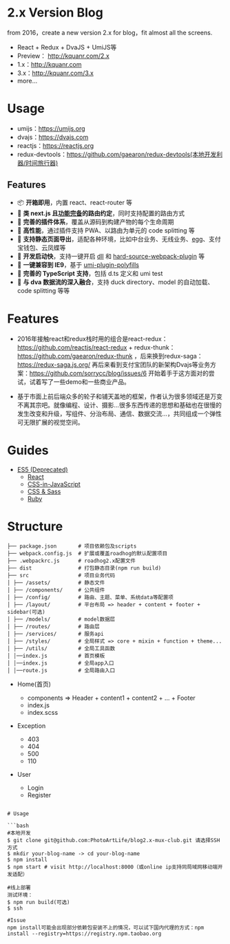 # 2.x Version Blog
from 2016，create a new version 2.x for blog，fit almost all the screens.
- React + Redux + DvaJS + UmiJS等
- Preview： http://kquanr.com/2.x
- 1.x：http://kquanr.com
- 3.x：http://kquanr.com/3.x
- more...

# Usage
* umijs：https://umijs.org
* dvajs：https://dvajs.com
* reactjs：https://reactjs.org
* redux-devtools：https://github.com/gaearon/redux-devtools(本地开发利器/时间旅行器)

## Features

* 📦 **开箱即用**，内置 react、react-router 等
* 🏈 **类 next.js 且[功能完备](https://umijs.org/guide/router.html)的路由约定**，同时支持配置的路由方式
* 🎉 **完善的插件体系**，覆盖从源码到构建产物的每个生命周期
* 🚀 **高性能**，通过插件支持 PWA、以路由为单元的 code splitting 等
* 💈 **支持静态页面导出**，适配各种环境，比如中台业务、无线业务、[egg](https://github.com/eggjs/egg)、支付宝钱包、云凤蝶等
* 🚄 **开发启动快**，支持一键开启 [dll](https://umijs.org/plugin/umi-plugin-react.html#dll) 和 [hard-source-webpack-plugin](https://umijs.org/plugin/umi-plugin-react.html#hardSource) 等
* 🐠 **一键兼容到 IE9**，基于 [umi-plugin-polyfills](https://umijs.org/plugin/umi-plugin-react.html#polyfills)
* 🍁 **完善的 TypeScript 支持**，包括 d.ts 定义和 umi test
* 🌴 **与 dva 数据流的深入融合**，支持 duck directory、model 的自动加载、code splitting 等等

# Features
* 2016年接触react和redux栈时用的组合是react-redux：https://github.com/reactjs/react-redux + redux-thunk：https://github.com/gaearon/redux-thunk ，后来换到redux-saga：https://redux-saga.js.org/ 再后来看到支付宝团队的新架构Dvajs等业务方案：https://github.com/sorrycc/blog/issues/6 开始着手于这方面对的尝试，试着写了一些demo和一些商业产品。

* 基于市面上前后端众多的轮子和铺天盖地的框架，作者认为很多领域还是万变不离其宗吧。就像编程、设计、摄影...很多东西传递的思想和基础也在很慢的发生改变和升级，写组件、分治布局、通信、数据交流...，共同组成一个弹性可无限扩展的视觉空间。
# Guides
- [ES5 (Deprecated)](https://github.com/airbnb/javascript/tree/es5-deprecated/es5)
  - [React](https://github.com/airbnb/javascript/tree/master/react)
  - [CSS-in-JavaScript](https://github.com/airbnb/javascript/tree/master/css-in-javascript)
  - [CSS & Sass](https://github.com/airbnb/css)
  - [Ruby](https://github.com/airbnb/ruby)

# Structure
```
├── package.json       # 项目依赖包及scripts
├── webpack.config.js  # 扩展或覆盖roadhog的默认配置项目
├── .webpackrc.js      # roadhog2.x配置文件
├── dist               # 打包静态目录(npm run build)
├── src                # 项目业务代码
│ ├── /assets/         # 静态文件
│ ├── /components/     # 公共组件
│ ├── /config/         # 路由、主题、菜单、系统data等配置项
│ ├── /layout/         # 平台布局 => header + content + footer + sidebar(可选)
│ ├── /models/         # model数据层
│ ├── /routes/         # 路由层
│ ├── /services/       # 服务api
│ ├── /styles/         # 全局样式 => core + mixin + function + theme...
│ ├── /utils/          # 全局工具函数
│ │──index.js          # 首页模板
│ │──index.js          # 全局app入口
│ │──route.js          # 全局路由入口
```
- Home(首页)
  - components => Header + content1 + content2 + ... + Footer
  - index.js
  - index.scss

- Exception
  - 403
  - 404
  - 500
  - 110

- User
  - Login
  - Register

```

# Usage

```bash
#本地开发
$ git clone git@github.com:PhotoArtLife/blog2.x-mux-club.git 请选择SSH方式
$ mkdir your-blog-name -> cd your-blog-name 
$ npm install
$ npm start # visit http://localhost:8000（或online ip支持同局域网移动端开发适配）

#线上部署
测试环境：
$ npm run build(可选)
$ ssh 

#Issue
npm install可能会出现部分依赖包安装不上的情况，可以试下国内代理的方式：npm install --registry=https://registry.npm.taobao.org